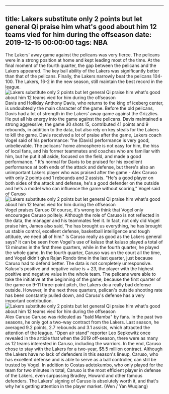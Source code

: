 
---
title: Lakers substitute only 2 points but let general Qi praise him what's good about him 12 teams vied for him during the offseason
date: 2019-12-15 00:00:00
tags:  NBA
---
The Lakers' away game against the pelicans was very fierce. The pelicans were in a strong position at home and kept leading most of the time. At the final moment of the fourth quarter, the gap between the pelicans and the Lakers appeared. The key ball ability of the Lakers was significantly better than that of the pelicans. Finally, the Lakers narrowly beat the pelicans 104-100. The Lakers, 16-2 in the new season, still maintain the best record in the league.
![Lakers substitute only 2 points but let general Qi praise him what's good about him 12 teams vied for him during the offseason](92ffd03aba7d402d88b1941b15b91818.jpg)
Davis and Holliday
Anthony Davis, who returns to the king of iceberg center, is undoubtedly the main character of the game. Before the old pelicans, Davis had a lot of strength in the Lakers' away game against the Grizzlies. He put all his energy into the game against the pelicans. Davis maintained a strong aggressive, the game 30 shots 15, contributed 41 points and 9 rebounds, in addition to the data, but also rely on key steals for the Lakers to kill the game.
Davis received a lot of praise after the game, Lakers coach Vogel said of his performance: "he (Davis) performance is very good, unbelievable. The pelicans' home atmosphere is not easy for him, the hiss of local fans, and his former teammates and coaches who are familiar with him, but he put it all aside, focused on the field, and made a good performance. "
It's normal for Davis to be praised for his excellent performance at both ends of the attack and defense, but there's also an unimportant Lakers player who was praised after the game - Alex Caruso with only 2 points and 1 rebounds and 2 assists. "He's a good player on both sides of the attack and defense, he's a good defender on the outside and he's a model who can influence the game without scoring," Vogel said of Caruso
![Lakers substitute only 2 points but let general Qi praise him what's good about him 12 teams vied for him during the offseason](d683d9a7be524de49809489872b07750.jpg)
Vogel praises Caruso
Of course, it's wrong to think that Vogel only encourages Caruso politely. Although the role of Caruso is not reflected in the data, the manager and his teammates feel it. In fact, not only did Vogel praise him, James also said, "he has brought us everything, he has brought us stable control, excellent defense, basketball intelligence and tough attitude, we need all of him."
Is Caruso really as good as the Lakers general says? It can be seen from Vogel's use of kaluso that kaluso played a total of 13 minutes in the first three quarters, while in the fourth quarter, he played the whole game. In the fourth quarter, Caruso was on the court all the time, and Vogel didn't give Rajan Rondo time in the last quarter, just because Caruso had to defend better.
The data is not completely unresponsive. Kaluso's positive and negative value is + 23, the player with the highest positive and negative value in the whole team. The pelicans were able to take the initiative at the beginning of the game, because the first quarter of the game on 9-11 three-point pitch, the Lakers do a really bad defense outside. However, in the next three quarters, pelican's outside shooting rate has been constantly pulled down, and Caruso's defense has a very important contribution.
![Lakers substitute only 2 points but let general Qi praise him what's good about him 12 teams vied for him during the offseason](f563e8aa9aa64173a1f40fffa9d8a32f.jpg)
Alex Caruso
Caruso was ridiculed as "bald Mamba" by fans. In the past two seasons, he only got a two-way contract from the Lakers. Last season, he averaged 9.2 points, 2.7 rebounds and 3.1 assists, which attracted the attention of the league. "Open air stand" reporter Leo Sepkowitz once revealed in the article that when the 2019 off-season, there were as many as 12 teams interested in Caruso, including the warriors.
In the end, Caruso chose to stay with the Lakers for a two-year, $5.5 million contract.
Although the Lakers have no lack of defenders in this season's lineup, Caruso, who has excellent defense and is able to serve as a ball controller, can still be trusted by Vogel. In addition to Costas adetokumbo, who only played for the team for two minutes in total, Caruso is the most efficient player in defense of the Lakers, even surpassing Bradley, Howard and other famous defenders.
The Lakers' signing of Caruso is absolutely worth it, and that's why he's getting attention in the player market.
(Wen / Yan Wuqiang)
